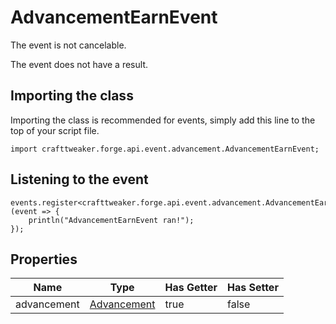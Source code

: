 # AdvancementEarnEvent

The event is not cancelable.

The event does not have a result.

## Importing the class

Importing the class is recommended for events, simply add this line to the top of your script file.
```zenscript
import crafttweaker.forge.api.event.advancement.AdvancementEarnEvent;
```


## Listening to the event

```zenscript
events.register<crafttweaker.forge.api.event.advancement.AdvancementEarnEvent>(event => {
    println("AdvancementEarnEvent ran!");
});
```


## Properties

|    Name     |                        Type                         | Has Getter | Has Setter |
|-------------|-----------------------------------------------------|------------|------------|
| advancement | [Advancement](/vanilla/api/advancement/Advancement) | true       | false      |

